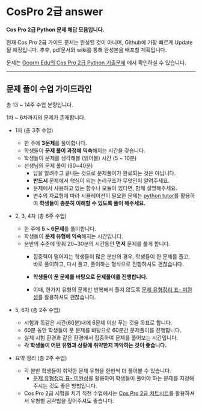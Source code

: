 # CosPro 2급 answer


**Cos Pro 2급 Python 문제 해답 모음입니다.**

현재 Cos Pro 2급 가이드 문서는 완성된 것이 아니며, Github에 가장 빠르게 Update될 예정입니다.
    추후, pdf문서와 wiki를 통해 완성본을 배포할 계획입니다.

문제는 [Goorm Edu의 Cos Pro 2급 Python 기출문제](https://edu.goorm.io/lecture/17033/cos-pro-2%EA%B8%89-%EA%B8%B0%EC%B6%9C%EB%AC%B8%EC%A0%9C-python) 에서 확인하실 수 있습니다.

---


## 문제 풀이 수업 가이드라인

총 13 ~ 14주 수업 분량입니다.

1차 ~ 6차까지의 문제가 존재합니다.
* 1차 (총 3주 수업)
  * 한 주에 **3문제**를 풀이합니다.
  * 학생들이 **문제 풀이 과정에 익숙**해지는 시간을 갖습니다.
  * 학생들이 문제를 생각해볼 (읽어볼) 시간 (5 ~ 10분) 
  * 선생님의 문제 풀이 (30~40분) 
    * 답을 알려주고 끝내는 것으로 문제풀이가 완료되는 것은 아닙니다.
    * **반드시** 문제에서 핵심이 되는 논리구조가 무엇인지 알려주세요.
    * 문제에서 사용하고 있는 함수나 모듈이 있다면, 함께 설명해주세요.
    * 변수의 자료형에 따라 시뮬레이션이 필요한 문제는 [python tutor](https://pythontutor.com/)를 활용하여 **학생들이 충분히 이해할 수 있도록 풀이 해주세요.**
   
* 2, 3, 4차 (총 6주 수업)
  *  한 주에 **5 ~ 6문제**를 풀이합니다.
  *  학생들이 **문제 유형에 익숙**해지는 시간입니다.
  *  분반의 수준에 맞춰 20~30분의 시간동안 **먼저** 문제를 풀게 합니다.
     *  집중력이 떨어지는 학생들이 많은 분반의 경우, 학생들이 한 문제를 풀고, 바로 풀이하고, 다시 풀고, 풀이하는 형식으로 진행하셔도 괜찮습니다.
  
     *  **학생들이 푼 문제를 바탕으로 문제풀이를 진행합니다.**
     *  이때, 한가지 유형의 문제만 반복해서 풀지 않도록 [문제 유형정리 표- 미완성](https://github.com/EunsilGil/CosPro2rd_Answer/blob/master/cospro_question_type.md)를 활용하셔도 괜찮습니다.

  
* 5, 6차 (총 2주 수업) 
  * 시험과 똑같은 시간(60분)내에 6문제 이상 푸는 것을 목표로 합니다.
  * 60분 동안 학생들이 푼 문제를 바탕으로 60분간 문제풀이를 진행합니다.
  * 실제 시험 환경과 같은 환경에서 집중하여 문제를 풀어보는 시간입니다.
  * **각 학생들이 어떤 유형과 상황에 취약한지 파악하는 것이 좋습니다.**


* 요약 정리 (총 2주 수업)
  * 각 분반 학생들이 취약한 문제 유형을 한번씩 더 풀어볼 수 있습니다.
    * [문제 유형정리 표- 미완성](https://github.com/EunsilGil/CosPro2rd_Answer/blob/master/cospro_question_type.md)를 활용하여 학생들이 풀어야 하는 문제를 지정해주시는 것도 좋은 방법입니다.
  * Cos Pro 2급 시험을 치기 직전 수업에서는 [Cos Pro 2급 치트시트](https://github.com/EunsilGil/CosPro2rd_Answer/blob/master/cospro2_cheatsheet.md)를 활용하셔서 유형별 공략법을 짚어주셔도 좋습니다.
    

